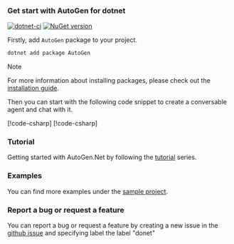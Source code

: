 ### Get start with AutoGen for dotnet

[![dotnet-ci](https://github.com/microsoft/autogen/actions/workflows/dotnet-build.yml/badge.svg)](https://github.com/microsoft/autogen/actions/workflows/dotnet-build.yml)
[![NuGet version](https://badge.fury.io/nu/AutoGen.Core.svg)](https://badge.fury.io/nu/AutoGen.Core)

Firstly, add `AutoGen` package to your project.

```bash
dotnet add package AutoGen
```

> [!NOTE]
> For more information about installing packages, please check out the [installation guide](Installation.md).

Then you can start with the following code snippet to create a conversable agent and chat with it.

[!code-csharp[](../../samples/AutoGen.BasicSamples/CodeSnippet/GetStartCodeSnippet.cs?name=snippet_GetStartCodeSnippet)]
[!code-csharp[](../../samples/AutoGen.BasicSamples/CodeSnippet/GetStartCodeSnippet.cs?name=code_snippet_1)]

### Tutorial

Getting started with AutoGen.Net by following the [tutorial](../tutorial/Chat-with-an-agent.md) series.

### Examples

You can find more examples under the [sample project](https://github.com/microsoft/autogen/tree/dotnet/dotnet/samples/AutoGen.BasicSamples).

### Report a bug or request a feature

You can report a bug or request a feature by creating a new issue in the [github issue](https://github.com/microsoft/autogen/issues) and specifying label the label "donet"
